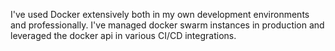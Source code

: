 I've used Docker extensively both in my own development environments and professionally. I've managed docker swarm instances in production and leveraged
the docker api in various CI/CD integrations.  